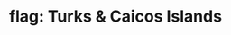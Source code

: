 ---
layout: flags
title: "flag: Turks & Caicos Islands"
emoji: flag_turks_and_caicos_islands
permalink: 🇹🇨.html
image: assets/img/3moji/flag_turks_and_caicos_islands.png
---